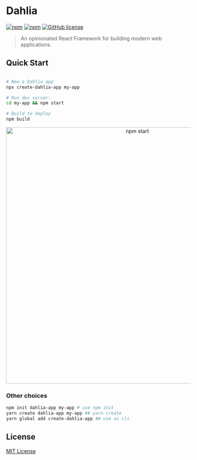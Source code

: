 # Dahlia

[![npm](https://img.shields.io/npm/v/dahlia.svg)](https://www.npmjs.com/package/dahlia) [![npm](https://img.shields.io/badge/TypeScript-%E2%9C%93-007ACC.svg)](https://www.typescriptlang.org/) [![GitHub license](https://img.shields.io/github/license/forsigner/dahlia.svg)](https://github.com/forsigner/dahlia/blob/master/LICENSE)

> An opinionated React Framework for building modern web applications.

## Quick Start

```bash

# New a Dahlia app
npx create-dahlia-app my-app

# Run dev server:
cd my-app && npm start

# Build to deploy
npm build
```

<p align='center'>
<img src='http://forsigner.com/images/dahlia/dahlia-app.png' width='700' alt='npm start'>
</p>

### Other choices

```bash
npm init dahlia-app my-app # use npm init
yarn create dahlia-app my-app ## yarn create
yarn global add create-dahlia-app ## use as cli
```


## License

[MIT License](https://github.com/forsigner/dahlia/blob/master/LICENSE)
